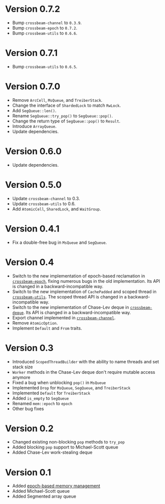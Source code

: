 # Version 0.7.2

- Bump `crossbeam-channel` to `0.3.9`.
- Bump `crossbeam-epoch` to `0.7.2`.
- Bump `crossbeam-utils` to `0.6.6`.

# Version 0.7.1

- Bump `crossbeam-utils` to `0.6.5`.

# Version 0.7.0

- Remove `ArcCell`, `MsQueue`, and `TreiberStack`.
- Change the interface of `ShardedLock` to match `RwLock`.
- Add `SegQueue::len()`.
- Rename `SegQueue::try_pop()` to `SegQueue::pop()`.
- Change the return type of `SegQueue::pop()` to `Result`.
- Introduce `ArrayQueue`.
- Update dependencies.

# Version 0.6.0

- Update dependencies.

# Version 0.5.0

- Update `crossbeam-channel` to 0.3.
- Update `crossbeam-utils` to 0.6.
- Add `AtomicCell`, `SharedLock`, and `WaitGroup`.

# Version 0.4.1

- Fix a double-free bug in `MsQueue` and `SegQueue`.

# Version 0.4

- Switch to the new implementation of epoch-based reclamation in
  [`crossbeam-epoch`](https://github.com/crossbeam-rs/crossbeam-epoch), fixing numerous bugs in the
  old implementation.  Its API is changed in a backward-incompatible way.
- Switch to the new implementation of `CachePadded` and scoped thread in
  [`crossbeam-utils`](https://github.com/crossbeam-rs/crossbeam-utils).  The scoped thread API is
  changed in a backward-incompatible way.
- Switch to the new implementation of Chase-Lev deque in
  [`crossbeam-deque`](https://github.com/crossbeam-rs/crossbeam-deque).  Its API is changed in a
  backward-incompatible way.
- Export channel implemented in
  [`crossbeam-channel`](https://github.com/crossbeam-rs/crossbeam-channel).
- Remove `AtomicOption`.
- Implement `Default` and `From` traits.

# Version 0.3

- Introduced `ScopedThreadBuilder` with the ability to name threads and set stack size
- `Worker` methods in the Chase-Lev deque don't require mutable access anymore
- Fixed a bug when unblocking `pop()` in `MsQueue`
- Implemented `Drop` for `MsQueue`, `SegQueue`, and `TreiberStack`
- Implemented `Default` for `TreiberStack`
- Added `is_empty` to `SegQueue`
- Renamed `mem::epoch` to `epoch`
- Other bug fixes

# Version 0.2

- Changed existing non-blocking `pop` methods to `try_pop`
- Added blocking `pop` support to Michael-Scott queue
- Added Chase-Lev work-stealing deque

# Version 0.1

- Added [epoch-based memory management](http://aturon.github.io/blog/2015/08/27/epoch/)
- Added Michael-Scott queue
- Added Segmented array queue
